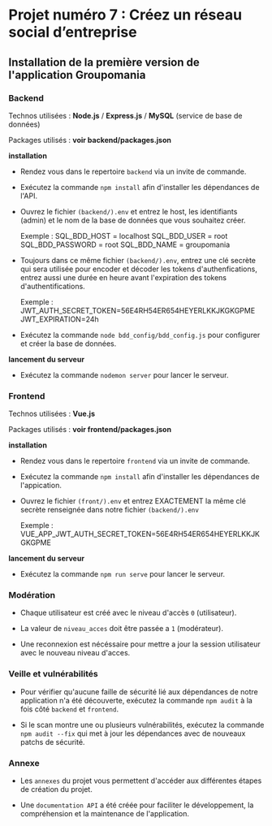 # Projet numéro 7 : Créez un réseau social d’entreprise

## Installation de la première version de l'application Groupomania



### Backend

Technos utilisées : **Node.js** / **Express.js** / **MySQL** (service de base de données)

Packages utilisés : **voir backend/packages.json**

__installation__

-   Rendez vous dans le repertoire `backend` via un invite de commande.

-   Exécutez la commande `npm install` afin d'installer les dépendances de l'API.

-   Ouvrez le fichier `(backend/).env` et entrez le host, les identifiants (admin) et le nom de la base de données que vous souhaitez créer.

    Exemple :   SQL_BDD_HOST = localhost
                SQL_BDD_USER = root
                SQL_BDD_PASSWORD = root
                SQL_BDD_NAME = groupomania    

-   Toujours dans ce même fichier `(backend/).env`, entrez une clé secrète qui sera utilisée pour encoder et décoder les tokens d'authenfications, entrez aussi une durée en heure avant l'expiration des tokens d'authentifications.

    Exemple :   JWT_AUTH_SECRET_TOKEN=56E4RH54ER654HEYERLKKJKGKGPME
                JWT_EXPIRATION=24h

-   Exécutez la commande `node bdd_config/bdd_config.js` pour configurer et créer la base de données.

__lancement du serveur__

-   Exécutez la commande `nodemon server` pour lancer le serveur.



### Frontend

Technos utilisées : **Vue.js**

Packages utilisés : **voir frontend/packages.json**

__installation__

-   Rendez vous dans le repertoire `frontend` via un invite de commande.

-   Exécutez la commande `npm install` afin d'installer les dépendances de l'appication.

-   Ouvrez le fichier `(front/).env` et entrez EXACTEMENT la même clé secrète renseignée dans notre fichier `(backend/).env`

    Exemple :   VUE_APP_JWT_AUTH_SECRET_TOKEN=56E4RH54ER654HEYERLKKJKGKGPME

__lancement du serveur__

-   Exécutez la commande `npm run serve` pour lancer le serveur.


### Modération

-   Chaque utilisateur est créé avec le niveau d'accès `0` (utilisateur).

-   La valeur de `niveau_acces` doit être passée a `1` (modérateur).

-   Une reconnexion est nécéssaire pour mettre a jour la session utilisateur avec le nouveau niveau d'acces.



### Veille et vulnérabilités

-   Pour vérifier qu'aucune faille de sécurité lié aux dépendances de notre application n'a été découverte, exécutez la commande `npm audit` à la fois côté `backend` et `frontend`.

-   Si le scan montre une ou plusieurs vulnérabilités, exécutez la commande `npm audit --fix` qui met à jour les dépendances avec de nouveaux patchs de sécurité.



### Annexe

-   Les `annexes` du projet vous permettent d'accéder aux différentes étapes de création du projet.

-   Une `documentation API` a été créée pour faciliter le développement, la compréhension et la maintenance de l'application.